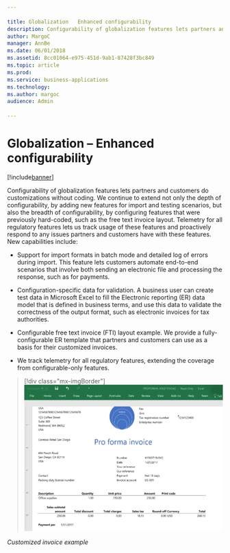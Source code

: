 ```yaml
---

title: Globalization   Enhanced configurability
description: Configurability of globalization features lets partners and customers do customizations without coding.
author: MargoC
manager: AnnBe
ms.date: 06/01/2018
ms.assetid: 8cc01064-e975-451d-9ab1-87428f3bc849
ms.topic: article
ms.prod: 
ms.service: business-applications
ms.technology: 
ms.author: margoc
audience: Admin

---
```

#  Globalization – Enhanced configurability




[!include[banner](../../includes/banner.md)]

Configurability of globalization features lets partners and customers do
customizations without coding. We continue to extend not only the depth of
configurability, by adding new features for import and testing scenarios, but
also the breadth of configurability, by configuring features that were
previously hard-coded, such as the free text invoice layout. Telemetry for all
regulatory features lets us track usage of these features and proactively
respond to any issues partners and customers have with these features. New
capabilities include:

-   Support for import formats in batch mode and detailed log of errors during
    import. This feature lets customers automate end-to-end scenarios that
    involve both sending an electronic file and processing the response, such as
    for payments.

-   Configuration-specific data for validation. A business user can create test
    data in Microsoft Excel to fill the Electronic reporting (ER) data model
    that is defined in business terms, and use this data to validate the
    correctness of the output format, such as electronic invoices for tax
    authorities.

-   Configurable free text invoice (FTI) layout example. We provide a
    fully-configurable ER template that partners and customers can use as a
    basis for their customized invoices.

-   We track telemetry for all regulatory features, extending the coverage from
    configurable-only features.

> [!div class="mx-imgBorder"] 
> ![A screenshot showing an example of a customized invoice](media/globalization-enhanced-configurability-1.png "A screenshot showing an example of a customized invoice")
<!-- FO_Globalization_enhanced_configurability_A.png -->


*Customized invoice example*
